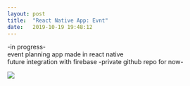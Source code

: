 ```yaml
---
layout: post
title:  "React Native App: Evnt"
date:   2019-10-19 19:48:12
---
```

-in progress-  
event planning app made in react native  
future integration with firebase
-private github repo for now-  

<img src="https://media.giphy.com/media/dv6OdKb9Xic5VuAnyr/giphy.gif"/>
